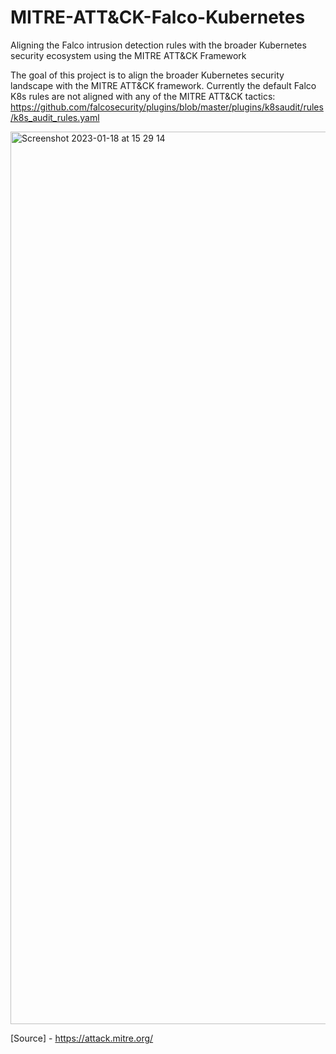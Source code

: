 # MITRE-ATT&CK-Falco-Kubernetes
Aligning the Falco intrusion detection rules with the broader Kubernetes security ecosystem using the MITRE ATT&amp;CK Framework

The goal of this project is to align the broader Kubernetes security landscape with the MITRE ATT&CK framework. Currently the default Falco K8s rules are not aligned with any of the MITRE ATT&CK tactics: <br/>
https://github.com/falcosecurity/plugins/blob/master/plugins/k8saudit/rules/k8s_audit_rules.yaml
<br/>


<img width="1428" alt="Screenshot 2023-01-18 at 15 29 14" src="https://user-images.githubusercontent.com/109959738/213214265-f02c1964-1d4a-4582-9db0-92f240dff44b.png">

[Source] - https://attack.mitre.org/

